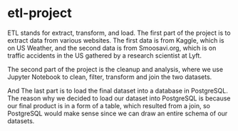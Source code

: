 # etl-project

ETL stands for extract, transform, and load. The first part of the project is to extract data from various websites. The first data is from Kaggle, which is on US Weather, and the second data is from Smoosavi.org, which is on traffic accidents in the US gathered by a research scientist at Lyft. 

The second part of the project is the cleanup and analysis, where we use Jupyter Notebook to clean, filter, transform and join the two datasets. 

And The last part is to load the final dataset into a database in PostgreSQL. The reason why we decided to load our dataset into PostgreSQL is because our final product is in a form of a table, which resulted from a join, so PostgreSQL would make sense since we can draw an entire schema of our datasets.  
